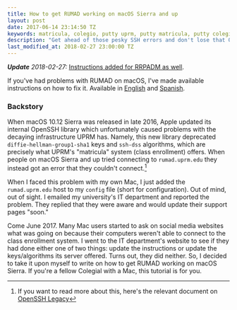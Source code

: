```yaml
---
title: How to get RUMAD working on macOS Sierra and up
layout: post
date: 2017-06-14 23:14:50 TZ
keywords: matricula, colegio, putty uprm, putty matricula, putty colegio, uprm, rum, mac, macos, sierra, macos sierra, macos high sierra
description: "Get ahead of those pesky SSH errors and don't lose that ONE good class"
last_modified_at: 2018-02-27 23:00:00 TZ
---
```


*__Update__ 2018-02-27:* [Instructions added for RRPADM as well](/matricula/iupi).

If you've had problems with RUMAD on macOS, I've made available instructions on how to fix it. Available in [English](/matricula/?lang=en) and [Spanish](/matricula/?lang=es).

### Backstory

When macOS 10.12 Sierra was released in late  2016, Apple updated its internal OpenSSH library which unfortunately caused problems with the decaying infrastructure UPRM has. Namely, this new library deprecated `diffie-hellman-group1-sha1` keys and `ssh-dss` algorithms, which are precisely what UPRM's "matricula" system (class enrollment) offers. When people on macOS Sierra and up tried connecting to `rumad.uprm.edu` they instead got an error that they couldn't connect.[^1]

When I faced this problem with my own Mac, I just added the `rumad.uprm.edu` host to my `config` file (short for configuration). Out of mind, out of sight. I emailed my university's IT department and reported the problem. They replied that they were aware and would update their support pages "soon."  

Come June 2017. Many Mac users started to ask on social media websites what was going on because their computers weren't able to connect to the class enrollment system. I went to the IT department's website to see if they had done either one of two things: update the instructions or update the keys/algorithms its server offered. Turns out, they did neither. So, I decided to take it upon myself to write on how to get RUMAD working on macOS Sierra. If you're a fellow Colegial with a Mac, this tutorial is for you.  

[^1]: If you want to read more about this, here's the relevant document on [OpenSSH Legacy](https://www.openssh.com/legacy.html)
